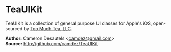 TeaUIKit
========

TeaUIKit is a collection of general purpose UI classes for Apple's
iOS, open-sourced by [Too Much Tea, LLC](http://teaapps.com).

**Author:** Cameron Desautels \<<camdez@gmail.com>\>  
**Source:** <http://github.com/camdez/TeaUIKit>
